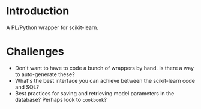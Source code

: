 # Introduction

A PL/Python wrapper for scikit-learn.

# Challenges

* Don't want to have to code a bunch of wrappers by hand. Is there a way to auto-generate these?
* What's the best interface you can achieve between the scikit-learn code and SQL?
* Best practices for saving and retrieving model parameters in the database? Perhaps look to `cookbook`?
